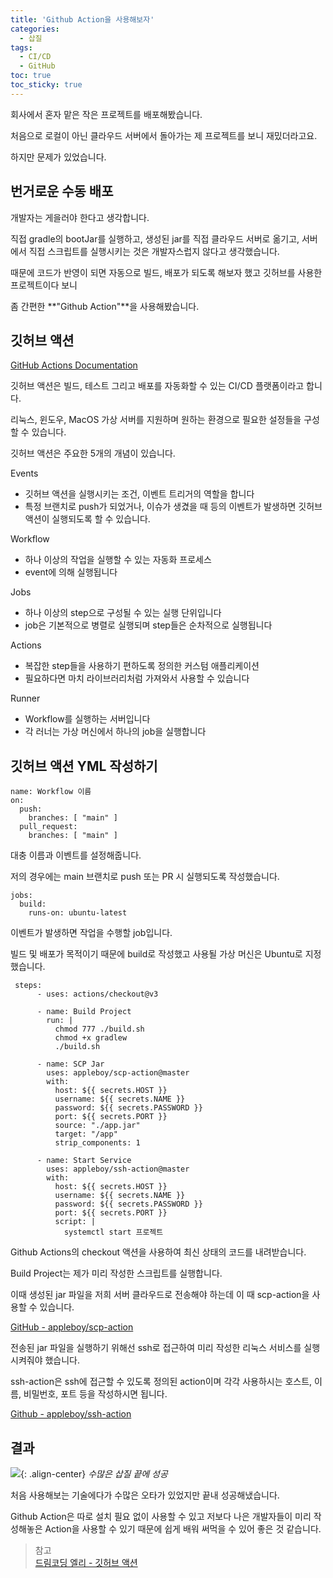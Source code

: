 ```yaml
---
title: 'Github Action을 사용해보자'
categories:
  - 삽질
tags:
  - CI/CD
  - GitHub
toc: true
toc_sticky: true
---
```


회사에서 혼자 맡은 작은 프로젝트를 배포해봤습니다.

처음으로 로컬이 아닌 클라우드 서버에서 돌아가는 제 프로젝트를 보니 재밌더라고요.

하지만 문제가 있었습니다.

## 번거로운 수동 배포

개발자는 게을러야 한다고 생각합니다.

직접 gradle의 bootJar를 실행하고, 생성된 jar를 직접 클라우드 서버로 옮기고, 서버에서 직접 스크립트를 실행시키는 것은 개발자스럽지 않다고 생각했습니다.

때문에 코드가 반영이 되면 자동으로 빌드, 배포가 되도록 해보자 했고 깃허브를 사용한 프로젝트이다 보니

좀 간편한 **"Github Action"**을 사용해봤습니다.

## 깃허브 액션

[GitHub Actions Documentation](https://docs.github.com/en/actions)

깃허브 액션은 빌드, 테스트 그리고 배포를 자동화할 수 있는 CI/CD 플랫폼이라고 합니다.

리눅스, 윈도우, MacOS 가상 서버를 지원하며 원하는 환경으로 필요한 설정들을 구성할 수 있습니다.

깃허브 액션은 주요한 5개의 개념이 있습니다.

Events

-   깃허브 액션을 실행시키는 조건, 이벤트 트리거의 역할을 합니다
-   특정 브랜치로 push가 되었거나, 이슈가 생겼을 때 등의 이벤트가 발생하면 깃허브 액션이 실행되도록 할 수 있습니다. 

Workflow

-   하나 이상의 작업을 실행할 수 있는 자동화 프로세스
-   event에 의해 실행됩니다

Jobs

-   하나 이상의 step으로 구성될 수 있는 실행 단위입니다
-   job은 기본적으로 병렬로 실행되며 step들은 순차적으로 실행됩니다

Actions

-   복잡한 step들을 사용하기 편하도록 정의한 커스텀 애플리케이션
-   필요하다면 마치 라이브러리처럼 가져와서 사용할 수 있습니다

Runner

-   Workflow를 실행하는 서버입니다
-   각 러너는 가상 머신에서 하나의 job을 실행합니다

## 깃허브 액션 YML 작성하기

```
name: Workflow 이름
on:
  push:
    branches: [ "main" ]
  pull_request:
    branches: [ "main" ]
```

대충 이름과 이벤트를 설정해줍니다.

저의 경우에는 main 브랜치로 push 또는 PR 시 실행되도록 작성했습니다.

```
jobs:
  build:
    runs-on: ubuntu-latest
```

이벤트가 발생하면 작업을 수행할 job입니다.

빌드 및 배포가 목적이기 때문에 build로 작성했고 사용될 가상 머신은 Ubuntu로 지정했습니다.

```
 steps:
      - uses: actions/checkout@v3

      - name: Build Project
        run: |
          chmod 777 ./build.sh
          chmod +x gradlew
          ./build.sh
      
      - name: SCP Jar
        uses: appleboy/scp-action@master
        with:
          host: ${{ secrets.HOST }}
          username: ${{ secrets.NAME }}
          password: ${{ secrets.PASSWORD }}
          port: ${{ secrets.PORT }}
          source: "./app.jar"
          target: "/app"
          strip_components: 1

      - name: Start Service
        uses: appleboy/ssh-action@master
        with:
          host: ${{ secrets.HOST }}
          username: ${{ secrets.NAME }}
          password: ${{ secrets.PASSWORD }}
          port: ${{ secrets.PORT }}
          script: |
            systemctl start 프로젝트
```

Github Actions의 checkout 액션을 사용하여 최신 상태의 코드를 내려받습니다.

Build Project는 제가 미리 작성한 스크립트를 실행합니다.

이때 생성된 jar 파일을 저희 서버 클라우드로 전송해야 하는데 이 때 scp-action을 사용할 수 있습니다.

[GitHub - appleboy/scp-action](https://github.com/appleboy/scp-action)

전송된 jar 파일을 실행하기 위해선 ssh로 접근하여 미리 작성한 리눅스 서비스를 실행시켜줘야 했습니다.

ssh-action은 ssh에 접근할 수 있도록 정의된 action이며 각각 사용하시는 호스트, 이름, 비밀번호, 포트 등을 작성하시면 됩니다.

[Github - appleboy/ssh-action](https://github.com/appleboy/ssh-action/actions)

## 결과

![](https://user-images.githubusercontent.com/40778768/198823099-e219ae4f-e460-4108-9484-1e3a09b28188.png){: .align-center}
*수많은 삽질 끝에 성공*

처음 사용해보는 기술에다가 수많은 오타가 있었지만 끝내 성공해냈습니다.

Github Action은 따로 설치 필요 없이 사용할 수 있고 저보다 나은 개발자들이 미리 작성해놓은 Action을 사용할 수 있기 때문에
쉽게 배워 써먹을 수 있어 좋은 것 같습니다.

> 참고  
> [드림코딩 엘리 - 깃허브 액션](https://www.youtube.com/watch?v=iLqGzEkusIw&t=564s)
